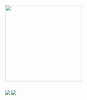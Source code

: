 <img height="250px" src="https://github-readme-stats.vercel.app/api?username=samuelportodossantos&show_icons=true&theme=radical">

##

<a href="https://api.whatsapp.com/send?phone=5585988990668" target="_blank"><img src="https://img.shields.io/badge/WhatsApp-25D366?style=for-the-badge&logo=whatsapp&logoColor=white"></a>
<a href="mailto:samuelportodossantos@gmail.com" target="_blank"><img src="https://img.shields.io/badge/Gmail-D14836?style=for-the-badge&logo=gmail&logoColor=white"></a>
